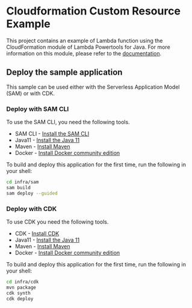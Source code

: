 # Cloudformation Custom Resource Example

This project contains an example of Lambda function using the CloudFormation module of Lambda Powertools for Java. For more information on this module, please refer to the [documentation](https://awslabs.github.io/aws-lambda-powertools-java/utilities/custom_resources/).

## Deploy the sample application

This sample can be used either with the Serverless Application Model (SAM) or with CDK.

### Deploy with SAM CLI
To use the SAM CLI, you need the following tools.

* SAM CLI - [Install the SAM CLI](https://docs.aws.amazon.com/serverless-application-model/latest/developerguide/serverless-sam-cli-install.html)
* Java11 - [Install the Java 11](https://docs.aws.amazon.com/corretto/latest/corretto-11-ug/downloads-list.html)
* Maven - [Install Maven](https://maven.apache.org/install.html)
* Docker - [Install Docker community edition](https://hub.docker.com/search/?type=edition&offering=community)

To build and deploy this application for the first time, run the following in your shell:

```bash
cd infra/sam
sam build
sam deploy --guided
```

### Deploy with CDK
To use CDK you need the following tools.

* CDK - [Install CDK](https://docs.aws.amazon.com/cdk/v2/guide/getting_started.html)
* Java11 - [Install the Java 11](https://docs.aws.amazon.com/corretto/latest/corretto-11-ug/downloads-list.html)
* Maven - [Install Maven](https://maven.apache.org/install.html)
* Docker - [Install Docker community edition](https://hub.docker.com/search/?type=edition&offering=community)

To build and deploy this application for the first time, run the following in your shell:

```bash
cd infra/cdk
mvn package
cdk synth
cdk deploy
```